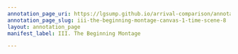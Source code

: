```yaml
---
annotation_page_uri: https://lgsump.github.io/arrival-comparison/annotations/iii-the-beginning-montage-canvas-1-time-scene-8.json
annotation_page_slug: iii-the-beginning-montage-canvas-1-time-scene-8
layout: annotation_page
manifest_label: III. The Beginning Montage

---
```

